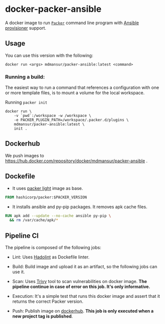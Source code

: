 # docker-packer-ansible
A docker image to run [`Packer`](https://packer.io) command line program with
[Ansible provisioner](https://www.packer.io/docs/provisioners/ansible/ansible) support.

## Usage

You can use this version with the following:
```shell
docker run <args> mdmansur/packer-ansible:latest <command>
```

### Running a build:

The easiest way to run a command that references a configuration with one or
more template files, is to mount a volume for the local workspace.

Running `packer init`
```shell
docker run \
    -v `pwd`:/workspace -w /workspace \
    -e PACKER_PLUGIN_PATH=/workspace/.packer.d/plugins \
    mdmansur/packer-ansible:latest \
    init .
```

## Dockerhub

We push images to https://hub.docker.com/repository/docker/mdmansur/packer-ansible .

## Dockefile

- It uses [packer light](https://hub.docker.com/r/hashicorp/packer) image as base.

```dockerfile
FROM hashicorp/packer:$PACKER_VERSION
```
- It installs ansible and py-pip packages. It removes apk cache files.

```dockerfile
RUN apk add --update --no-cache ansible py-pip \
  && rm /var/cache/apk/*
```

## Pipeline CI

The pipeline is composed of the following jobs:

- Lint: Uses [Hadolint](https://github.com/hadolint/hadolint) as Dockefile linter.

- Build: Build image and upload it as an artifact, so the following jobs can use it.

- Scan: Uses [Trivy](https://github.com/aquasecurity/trivy) tool to scan vulnerabilities on docker image. **The pipeline continue in case of error on this job. It's only informative.**

- Execution: It's a simple test that runs this docker image and assert that it returns the correct Packer version.

- Push: Publish image on [dockerhub](https://hub.docker.com/repository/docker/mdmansur/packer-ansible). **This job is only executed when a new project tag is published**.
